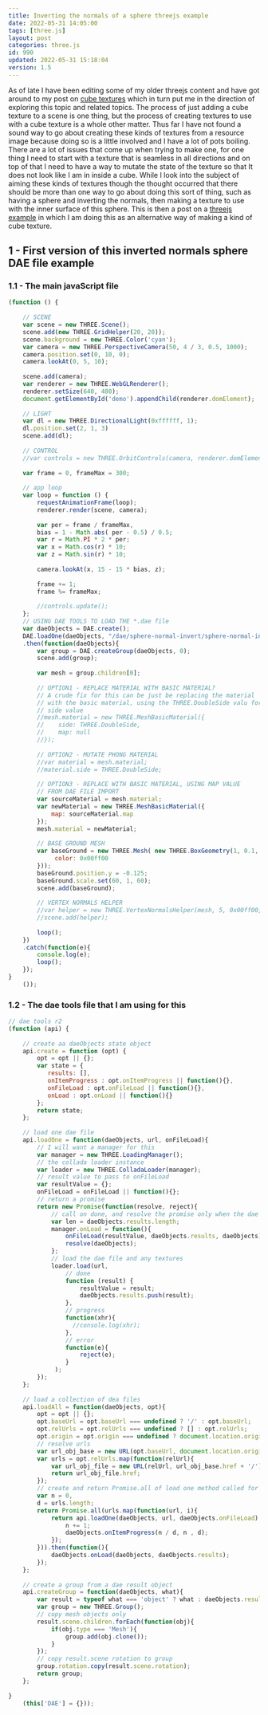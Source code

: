 ```yaml
---
title: Inverting the normals of a sphere threejs example
date: 2022-05-31 14:05:00
tags: [three.js]
layout: post
categories: three.js
id: 990
updated: 2022-05-31 15:18:04
version: 1.5
---
```


As of late I have been editing some of my older threejs content and have got around to my post on [cube textures](/2018/04/22/threejs-cube-texture/) which in turn put me in the direction of exploring this topic and related topics. The process of just adding a cube texture to a scene is one thing, but the process of creating textures to use with a cube texture is a whole other matter. Thus far I have not found a sound way to go about creating these kinds of textures from a resource image because doing so is a little involved and I have a lot of pots boiling. There are a lot of issues that come up when trying to make one, for one thing I need to start with a texture that is seamless in all directions and on top of that I need to have a way to mutate the state of the texture so that It does not look like I am in inside a cube. While I look into the subject of aiming these kinds of textures though the thought occurred that there should be more than one way to go about doing this sort of thing, such as having a sphere and inverting the normals, then making a texture to use with the inner surface of this sphere. This is then a post on a [threejs example](/2021/02/19/threejs-examples/) in which I am doing this as an alternative way of making a kind of cube texture.

<!-- more -->

## 1 - First version of this inverted normals sphere DAE file example

### 1.1 - The main javaScript file

```js
(function () {
 
    // SCENE
    var scene = new THREE.Scene();
    scene.add(new THREE.GridHelper(20, 20));
    scene.background = new THREE.Color('cyan');
    var camera = new THREE.PerspectiveCamera(50, 4 / 3, 0.5, 1000);
    camera.position.set(0, 10, 0);
    camera.lookAt(0, 5, 10);
 
    scene.add(camera);
    var renderer = new THREE.WebGLRenderer();
    renderer.setSize(640, 480);
    document.getElementById('demo').appendChild(renderer.domElement);
 
    // LIGHT
    var dl = new THREE.DirectionalLight(0xffffff, 1);
    dl.position.set(2, 1, 3)
    scene.add(dl);
 
    // CONTROL
    //var controls = new THREE.OrbitControls(camera, renderer.domElement);
 
    var frame = 0, frameMax = 300;
 
    // app loop
    var loop = function () {
        requestAnimationFrame(loop);
        renderer.render(scene, camera);
 
        var per = frame / frameMax,
        bias = 1 - Math.abs( per - 0.5) / 0.5;
        var r = Math.PI * 2 * per;
        var x = Math.cos(r) * 10;
        var z = Math.sin(r) * 10;
 
        camera.lookAt(x, 15 - 15 * bias, z);
 
        frame += 1;
        frame %= frameMax;
 
        //controls.update();
    };
    // USING DAE TOOLS TO LOAD THE *.dae file
    var daeObjects = DAE.create();
    DAE.loadOne(daeObjects, "/dae/sphere-normal-invert/sphere-normal-invert.dae")
    .then(function(daeObjects){
        var group = DAE.createGroup(daeObjects, 0);
        scene.add(group);
 
        var mesh = group.children[0];
 
        // OPTION1 - REPLACE MATERIAL WITH BASIC MATERIAL?
        // A crude fix for this can be just be replacing the material
        // with the basic material, using the THREE.DoubleSide valu for the
        // side value
        //mesh.material = new THREE.MeshBasicMaterial({
        //    side: THREE.DoubleSide,
        //    map: null
        //});
 
        // OPTION2 - MUTATE PHONG MATERIAL 
        //var material = mesh.material;
        //material.side = THREE.DoubleSide;
 
        // OPTION3 - REPLACE WITH BASIC MATERIAL, USING MAP VALUE 
        // FROM DAE FILE IMPORT
        var sourceMaterial = mesh.material;
        var newMaterial = new THREE.MeshBasicMaterial({
            map: sourceMaterial.map
        });
        mesh.material = newMaterial;
 
        // BASE GROUND MESH
        var baseGround = new THREE.Mesh( new THREE.BoxGeometry(1, 0.1, 1), new THREE.MeshPhongMaterial({
             color: 0x00ff00
        }));
        baseGround.position.y = -0.125;
        baseGround.scale.set(60, 1, 60);
        scene.add(baseGround);
 
        // VERTEX NORMALS HELPER
        //var helper = new THREE.VertexNormalsHelper(mesh, 5, 0x00ff00, 3);
        //scene.add(helper);
 
        loop();
    })
    .catch(function(e){
        console.log(e);
        loop();
    });
}
    ());
```

### 1.2 - The dae tools file that I am using for this

```js
// dae tools r2
(function (api) {
 
    // create aa daeObjects state object
    api.create = function (opt) {
        opt = opt || {};
        var state = {
           results: [],
           onItemProgress : opt.onItemProgress || function(){},
           onFileLoad : opt.onFileLoad || function(){},
           onLoad : opt.onLoad || function(){}
        };
        return state;
    };
 
    // load one dae file
    api.loadOne = function(daeObjects, url, onFileLoad){
        // I will want a manager for this
        var manager = new THREE.LoadingManager();
        // the collada loader instance
        var loader = new THREE.ColladaLoader(manager);
        // result value to pass to onFileLoad
        var resultValue = {};
        onFileLoad = onFileLoad || function(){};
        // return a promise
        return new Promise(function(resolve, reject){
            // call on done, and resolve the promise only when the dae file AND all textures load
            var len = daeObjects.results.length;
            manager.onLoad = function(){
                onFileLoad(resultValue, daeObjects.results, daeObjects);
                resolve(daeObjects);
            };
            // load the dae file and any textures
            loader.load(url,
                // done
                function (result) {
                    resultValue = result;
                    daeObjects.results.push(result);
                },
                // progress
                function(xhr){
                  //console.log(xhr);
                },
                // error
                function(e){
                    reject(e);
                }
             );
        });
    };
 
    // load a collection of dea files
    api.loadAll = function(daeObjects, opt){
        opt = opt || {};
        opt.baseUrl = opt.baseUrl === undefined ? '/' : opt.baseUrl;
        opt.relUrls = opt.relUrls === undefined ? [] : opt.relUrls;
        opt.origin = opt.origin === undefined ? document.location.origin : opt.origin;
        // resolve urls
        var url_obj_base = new URL(opt.baseUrl, document.location.origin);
        var urls = opt.relUrls.map(function(relUrl){
            var url_obj_file = new URL(relUrl, url_obj_base.href + '/');
            return url_obj_file.href;
        });
        // create and return Promise.all of load one method called for each file
        var n = 0,
        d = urls.length;
        return Promise.all(urls.map(function(url, i){
            return api.loadOne(daeObjects, url, daeObjects.onFileLoad).then(function(){
                n += 1;
                daeObjects.onItemProgress(n / d, n , d);
            });
        })).then(function(){
            daeObjects.onLoad(daeObjects, daeObjects.results);
        });
    };
 
    // create a group from a dae result object
    api.createGroup = function(daeObjects, what){
        var result = typeof what === 'object' ? what : daeObjects.results[what];
        var group = new THREE.Group();
        // copy mesh objects only
        result.scene.children.forEach(function(obj){
            if(obj.type === 'Mesh'){
                group.add(obj.clone());
            }
        });
        // copy result.scene rotation to group
        group.rotation.copy(result.scene.rotation);
        return group;
    };
 
}
    (this['DAE'] = {}));
```